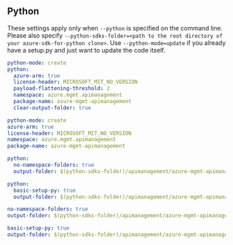 ## Python

These settings apply only when `--python` is specified on the command line.
Please also specify `--python-sdks-folder=<path to the root directory of your azure-sdk-for-python clone>`.
Use `--python-mode=update` if you already have a setup.py and just want to update the code itself.

``` yaml $(python) && !$(track2)
python-mode: create
python:
  azure-arm: true
  license-header: MICROSOFT_MIT_NO_VERSION
  payload-flattening-threshold: 2
  namespace: azure.mgmt.apimanagement
  package-name: azure-mgmt-apimanagement
  clear-output-folder: true
```
``` yaml $(python) && $(track2)
python-mode: create
azure-arm: true
license-header: MICROSOFT_MIT_NO_VERSION
namespace: azure.mgmt.apimanagement
package-name: azure-mgmt-apimanagement
```
``` yaml $(python) && $(python-mode) == 'update' && !$(track2)
python:
  no-namespace-folders: true
  output-folder: $(python-sdks-folder)/apimanagement/azure-mgmt-apimanagement/azure/mgmt/apimanagement
```
``` yaml $(python) && $(python-mode) == 'create' && !$(track2)
python:
  basic-setup-py: true
  output-folder: $(python-sdks-folder)/apimanagement/azure-mgmt-apimanagement
```
``` yaml $(python) && $(python-mode) == 'update' && $(track2)
no-namespace-folders: true
output-folder: $(python-sdks-folder)/apimanagement/azure-mgmt-apimanagement/azure/mgmt/apimanagement
```
``` yaml $(python) && $(python-mode) == 'create' && $(track2)
basic-setup-py: true
output-folder: $(python-sdks-folder)/apimanagement/azure-mgmt-apimanagement
```
